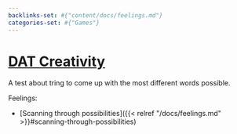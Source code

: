 ```yaml
---
backlinks-set: #{"content/docs/feelings.md"}
categories-set: #{"Games"}
---
```

# [DAT Creativity](https://www.datcreativity.com/)

A test about tring to come up with the most different words possible.

Feelings: 

  - [Scanning through possibilities]({{< relref "/docs/feelings.md" >}}#scanning-through-possibilities)